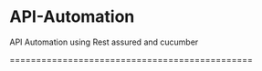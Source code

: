 # API-Automation
API Automation using Rest assured and cucumber

==============================================
